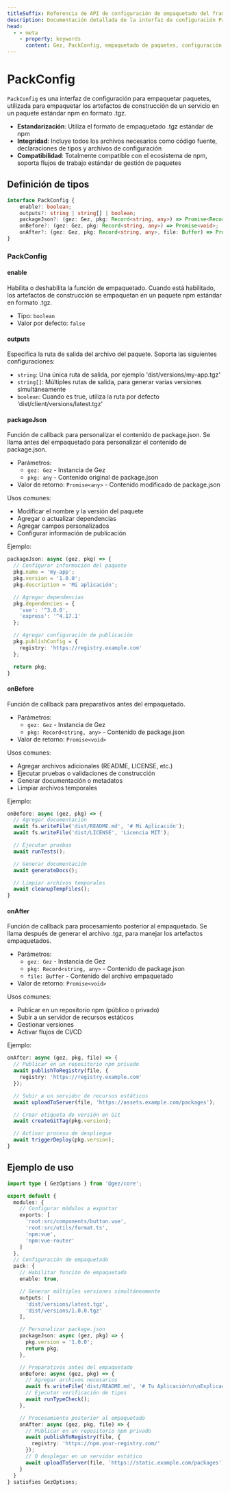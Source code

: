 ```yaml
---
titleSuffix: Referencia de API de configuración de empaquetado del framework Gez
description: Documentación detallada de la interfaz de configuración PackConfig del framework Gez, incluyendo reglas de empaquetado de paquetes, configuración de salida y hooks del ciclo de vida, para ayudar a los desarrolladores a implementar flujos de construcción estandarizados.
head:
  - - meta
    - property: keywords
      content: Gez, PackConfig, empaquetado de paquetes, configuración de construcción, hooks del ciclo de vida, configuración de empaquetado, framework de aplicaciones web
---
```


# PackConfig

`PackConfig` es una interfaz de configuración para empaquetar paquetes, utilizada para empaquetar los artefactos de construcción de un servicio en un paquete estándar npm en formato .tgz.

- **Estandarización**: Utiliza el formato de empaquetado .tgz estándar de npm
- **Integridad**: Incluye todos los archivos necesarios como código fuente, declaraciones de tipos y archivos de configuración
- **Compatibilidad**: Totalmente compatible con el ecosistema de npm, soporta flujos de trabajo estándar de gestión de paquetes

## Definición de tipos

```ts
interface PackConfig {
    enable?: boolean;
    outputs?: string | string[] | boolean;
    packageJson?: (gez: Gez, pkg: Record<string, any>) => Promise<Record<string, any>>;
    onBefore?: (gez: Gez, pkg: Record<string, any>) => Promise<void>;
    onAfter?: (gez: Gez, pkg: Record<string, any>, file: Buffer) => Promise<void>;
}
```

### PackConfig

#### enable

Habilita o deshabilita la función de empaquetado. Cuando está habilitado, los artefactos de construcción se empaquetan en un paquete npm estándar en formato .tgz.

- Tipo: `boolean`
- Valor por defecto: `false`

#### outputs

Especifica la ruta de salida del archivo del paquete. Soporta las siguientes configuraciones:
- `string`: Una única ruta de salida, por ejemplo 'dist/versions/my-app.tgz'
- `string[]`: Múltiples rutas de salida, para generar varias versiones simultáneamente
- `boolean`: Cuando es true, utiliza la ruta por defecto 'dist/client/versions/latest.tgz'

#### packageJson

Función de callback para personalizar el contenido de package.json. Se llama antes del empaquetado para personalizar el contenido de package.json.

- Parámetros:
  - `gez: Gez` - Instancia de Gez
  - `pkg: any` - Contenido original de package.json
- Valor de retorno: `Promise<any>` - Contenido modificado de package.json

Usos comunes:
- Modificar el nombre y la versión del paquete
- Agregar o actualizar dependencias
- Agregar campos personalizados
- Configurar información de publicación

Ejemplo:
```ts
packageJson: async (gez, pkg) => {
  // Configurar información del paquete
  pkg.name = 'my-app';
  pkg.version = '1.0.0';
  pkg.description = 'Mi aplicación';

  // Agregar dependencias
  pkg.dependencies = {
    'vue': '^3.0.0',
    'express': '^4.17.1'
  };

  // Agregar configuración de publicación
  pkg.publishConfig = {
    registry: 'https://registry.example.com'
  };

  return pkg;
}
```

#### onBefore

Función de callback para preparativos antes del empaquetado.

- Parámetros:
  - `gez: Gez` - Instancia de Gez
  - `pkg: Record<string, any>` - Contenido de package.json
- Valor de retorno: `Promise<void>`

Usos comunes:
- Agregar archivos adicionales (README, LICENSE, etc.)
- Ejecutar pruebas o validaciones de construcción
- Generar documentación o metadatos
- Limpiar archivos temporales

Ejemplo:
```ts
onBefore: async (gez, pkg) => {
  // Agregar documentación
  await fs.writeFile('dist/README.md', '# Mi Aplicación');
  await fs.writeFile('dist/LICENSE', 'Licencia MIT');

  // Ejecutar pruebas
  await runTests();

  // Generar documentación
  await generateDocs();

  // Limpiar archivos temporales
  await cleanupTempFiles();
}
```

#### onAfter

Función de callback para procesamiento posterior al empaquetado. Se llama después de generar el archivo .tgz, para manejar los artefactos empaquetados.

- Parámetros:
  - `gez: Gez` - Instancia de Gez
  - `pkg: Record<string, any>` - Contenido de package.json
  - `file: Buffer` - Contenido del archivo empaquetado
- Valor de retorno: `Promise<void>`

Usos comunes:
- Publicar en un repositorio npm (público o privado)
- Subir a un servidor de recursos estáticos
- Gestionar versiones
- Activar flujos de CI/CD

Ejemplo:
```ts
onAfter: async (gez, pkg, file) => {
  // Publicar en un repositorio npm privado
  await publishToRegistry(file, {
    registry: 'https://registry.example.com'
  });

  // Subir a un servidor de recursos estáticos
  await uploadToServer(file, 'https://assets.example.com/packages');

  // Crear etiqueta de versión en Git
  await createGitTag(pkg.version);

  // Activar proceso de despliegue
  await triggerDeploy(pkg.version);
}
```

## Ejemplo de uso

```ts title="entry.node.ts"
import type { GezOptions } from '@gez/core';

export default {
  modules: {
    // Configurar módulos a exportar
    exports: [
      'root:src/components/button.vue',
      'root:src/utils/format.ts',
      'npm:vue',
      'npm:vue-router'
    ]
  },
  // Configuración de empaquetado
  pack: {
    // Habilitar función de empaquetado
    enable: true,

    // Generar múltiples versiones simultáneamente
    outputs: [
      'dist/versions/latest.tgz',
      'dist/versions/1.0.0.tgz'
    ],

    // Personalizar package.json
    packageJson: async (gez, pkg) => {
      pkg.version = '1.0.0';
      return pkg;
    },

    // Preparativos antes del empaquetado
    onBefore: async (gez, pkg) => {
      // Agregar archivos necesarios
      await fs.writeFile('dist/README.md', '# Tu Aplicación\n\nExplicación de los módulos exportados...');
      // Ejecutar verificación de tipos
      await runTypeCheck();
    },

    // Procesamiento posterior al empaquetado
    onAfter: async (gez, pkg, file) => {
      // Publicar en un repositorio npm privado
      await publishToRegistry(file, {
        registry: 'https://npm.your-registry.com/'
      });
      // O desplegar en un servidor estático
      await uploadToServer(file, 'https://static.example.com/packages');
    }
  }
} satisfies GezOptions;
```